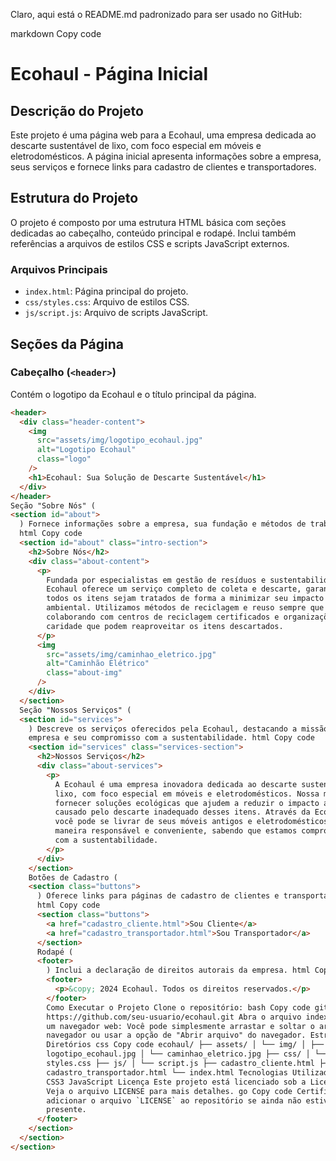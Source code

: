 Claro, aqui está o README.md padronizado para ser usado no GitHub:

markdown
Copy code

# Ecohaul - Página Inicial

## Descrição do Projeto

Este projeto é uma página web para a Ecohaul, uma empresa dedicada ao descarte sustentável de lixo, com foco especial em móveis e eletrodomésticos. A página inicial apresenta informações sobre a empresa, seus serviços e fornece links para cadastro de clientes e transportadores.

## Estrutura do Projeto

O projeto é composto por uma estrutura HTML básica com seções dedicadas ao cabeçalho, conteúdo principal e rodapé. Inclui também referências a arquivos de estilos CSS e scripts JavaScript externos.

### Arquivos Principais

- `index.html`: Página principal do projeto.
- `css/styles.css`: Arquivo de estilos CSS.
- `js/script.js`: Arquivo de scripts JavaScript.

## Seções da Página

### Cabeçalho (`<header>`)

Contém o logotipo da Ecohaul e o título principal da página.

```html
<header>
  <div class="header-content">
    <img
      src="assets/img/logotipo_ecohaul.jpg"
      alt="Logotipo Ecohaul"
      class="logo"
    />
    <h1>Ecohaul: Sua Solução de Descarte Sustentável</h1>
  </div>
</header>
Seção "Sobre Nós" (
<section id="about">
  ) Fornece informações sobre a empresa, sua fundação e métodos de trabalho.
  html Copy code
  <section id="about" class="intro-section">
    <h2>Sobre Nós</h2>
    <div class="about-content">
      <p>
        Fundada por especialistas em gestão de resíduos e sustentabilidade, a
        Ecohaul oferece um serviço completo de coleta e descarte, garantindo que
        todos os itens sejam tratados de forma a minimizar seu impacto
        ambiental. Utilizamos métodos de reciclagem e reuso sempre que possível,
        colaborando com centros de reciclagem certificados e organizações de
        caridade que podem reaproveitar os itens descartados.
      </p>
      <img
        src="assets/img/caminhao_eletrico.jpg"
        alt="Caminhão Elétrico"
        class="about-img"
      />
    </div>
  </section>
  Seção "Nossos Serviços" (
  <section id="services">
    ) Descreve os serviços oferecidos pela Ecohaul, destacando a missão da
    empresa e seu compromisso com a sustentabilidade. html Copy code
    <section id="services" class="services-section">
      <h2>Nossos Serviços</h2>
      <div class="about-services">
        <p>
          A Ecohaul é uma empresa inovadora dedicada ao descarte sustentável de
          lixo, com foco especial em móveis e eletrodomésticos. Nossa missão é
          fornecer soluções ecológicas que ajudem a reduzir o impacto ambiental
          causado pelo descarte inadequado desses itens. Através da Ecohaul,
          você pode se livrar de seus móveis antigos e eletrodomésticos de
          maneira responsável e conveniente, sabendo que estamos comprometidos
          com a sustentabilidade.
        </p>
      </div>
    </section>
    Botões de Cadastro (
    <section class="buttons">
      ) Oferece links para páginas de cadastro de clientes e transportadores.
      html Copy code
      <section class="buttons">
        <a href="cadastro_cliente.html">Sou Cliente</a>
        <a href="cadastro_transportador.html">Sou Transportador</a>
      </section>
      Rodapé (
      <footer>
        ) Inclui a declaração de direitos autorais da empresa. html Copy code
        <footer>
          <p>&copy; 2024 Ecohaul. Todos os direitos reservados.</p>
        </footer>
        Como Executar o Projeto Clone o repositório: bash Copy code git clone
        https://github.com/seu-usuario/ecohaul.git Abra o arquivo index.html em
        um navegador web: Você pode simplesmente arrastar e soltar o arquivo no
        navegador ou usar a opção de "Abrir arquivo" do navegador. Estrutura de
        Diretórios css Copy code ecohaul/ ├── assets/ │ └── img/ │ ├──
        logotipo_ecohaul.jpg │ └── caminhao_eletrico.jpg ├── css/ │ └──
        styles.css ├── js/ │ └── script.js ├── cadastro_cliente.html ├──
        cadastro_transportador.html └── index.html Tecnologias Utilizadas HTML5
        CSS3 JavaScript Licença Este projeto está licenciado sob a Licença MIT.
        Veja o arquivo LICENSE para mais detalhes. go Copy code Certifique-se de
        adicionar o arquivo `LICENSE` ao repositório se ainda não estiver
        presente.
      </footer>
    </section>
  </section>
</section>
```
